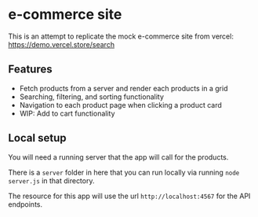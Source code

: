 # e-commerce site

This is an attempt to replicate the mock e-commerce site from vercel: https://demo.vercel.store/search

## Features

- Fetch products from a server and render each products in a grid
- Searching, filtering, and sorting functionality
- Navigation to each product page when clicking a product card
- WIP: Add to cart functionality

## Local setup

You will need a running server that the app will call for the products.

There is a `server` folder in here that you can run locally via running `node server.js` in that directory.

The resource for this app will use the url `http://localhost:4567` for the API endpoints.
